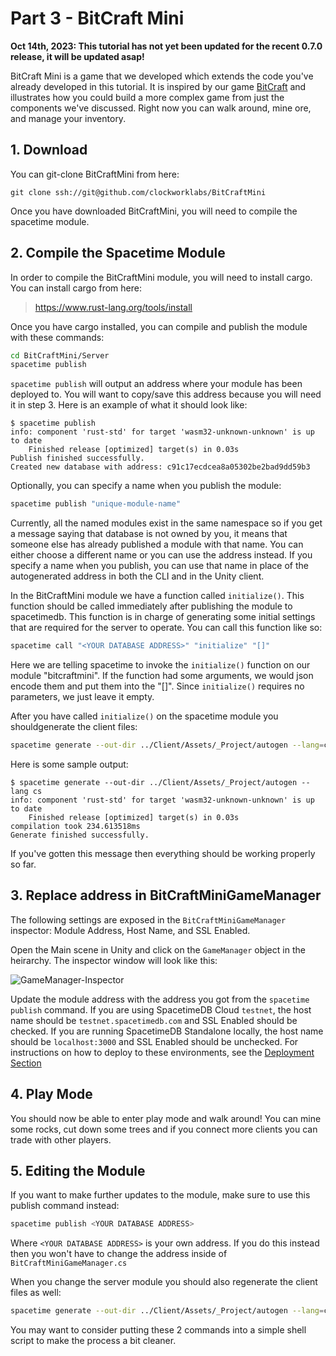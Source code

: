 # Part 3 - BitCraft Mini

**Oct 14th, 2023: This tutorial has not yet been updated for the recent 0.7.0 release, it will be updated asap!**

BitCraft Mini is a game that we developed which extends the code you've already developed in this tutorial. It is inspired by our game [BitCraft](https://bitcraftonline.com) and illustrates how you could build a more complex game from just the components we've discussed. Right now you can walk around, mine ore, and manage your inventory.

## 1. Download

You can git-clone BitCraftMini from here:

```plaintext
git clone ssh://git@github.com/clockworklabs/BitCraftMini
```

Once you have downloaded BitCraftMini, you will need to compile the spacetime module.

## 2. Compile the Spacetime Module

In order to compile the BitCraftMini module, you will need to install cargo. You can install cargo from here:

> https://www.rust-lang.org/tools/install

Once you have cargo installed, you can compile and publish the module with these commands:

```bash
cd BitCraftMini/Server
spacetime publish
```

`spacetime publish` will output an address where your module has been deployed to. You will want to copy/save this address because you will need it in step 3. Here is an example of what it should look like:

```plaintext
$ spacetime publish
info: component 'rust-std' for target 'wasm32-unknown-unknown' is up to date
    Finished release [optimized] target(s) in 0.03s
Publish finished successfully.
Created new database with address: c91c17ecdcea8a05302be2bad9dd59b3
```

Optionally, you can specify a name when you publish the module:

```bash
spacetime publish "unique-module-name"
```

Currently, all the named modules exist in the same namespace so if you get a message saying that database is not owned by you, it means that someone else has already published a module with that name. You can either choose a different name or you can use the address instead. If you specify a name when you publish, you can use that name in place of the autogenerated address in both the CLI and in the Unity client.

In the BitCraftMini module we have a function called `initialize()`. This function should be called immediately after publishing the module to spacetimedb. This function is in charge of generating some initial settings that are required for the server to operate. You can call this function like so:

```bash
spacetime call "<YOUR DATABASE ADDRESS>" "initialize" "[]"
```

Here we are telling spacetime to invoke the `initialize()` function on our module "bitcraftmini". If the function had some arguments, we would json encode them and put them into the "[]". Since `initialize()` requires no parameters, we just leave it empty.

After you have called `initialize()` on the spacetime module you shouldgenerate the client files:

```bash
spacetime generate --out-dir ../Client/Assets/_Project/autogen --lang=cs
```

Here is some sample output:

```plaintext
$ spacetime generate --out-dir ../Client/Assets/_Project/autogen --lang cs
info: component 'rust-std' for target 'wasm32-unknown-unknown' is up to date
    Finished release [optimized] target(s) in 0.03s
compilation took 234.613518ms
Generate finished successfully.
```

If you've gotten this message then everything should be working properly so far.

## 3. Replace address in BitCraftMiniGameManager

The following settings are exposed in the `BitCraftMiniGameManager` inspector: Module Address, Host Name, and SSL Enabled.

Open the Main scene in Unity and click on the `GameManager` object in the heirarchy. The inspector window will look like this:

![GameManager-Inspector](/images/unity-tutorial/GameManager-Inspector.JPG)

Update the module address with the address you got from the `spacetime publish` command. If you are using SpacetimeDB Cloud `testnet`, the host name should be `testnet.spacetimedb.com` and SSL Enabled should be checked. If you are running SpacetimeDB Standalone locally, the host name should be `localhost:3000` and SSL Enabled should be unchecked. For instructions on how to deploy to these environments, see the [Deployment Section](/docs/DeploymentOverview.md)

## 4. Play Mode

You should now be able to enter play mode and walk around! You can mine some rocks, cut down some trees and if you connect more clients you can trade with other players.

## 5. Editing the Module

If you want to make further updates to the module, make sure to use this publish command instead:

```bash
spacetime publish <YOUR DATABASE ADDRESS>
```

Where `<YOUR DATABASE ADDRESS>` is your own address. If you do this instead then you won't have to change the address inside of `BitCraftMiniGameManager.cs`

When you change the server module you should also regenerate the client files as well:

```bash
spacetime generate --out-dir ../Client/Assets/_Project/autogen --lang=cs
```

You may want to consider putting these 2 commands into a simple shell script to make the process a bit cleaner.
